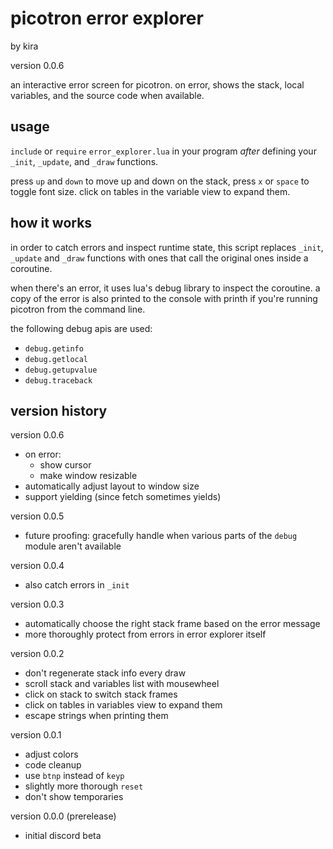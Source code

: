 # picotron error explorer

by kira

version 0.0.6

an interactive error screen for picotron.
on error, shows the stack, local variables,
and the source code when available.

## usage

`include` or `require` `error_explorer.lua`
in your program _after_ defining your `_init`,
`_update`, and `_draw` functions.

press `up` and `down` to move up and down on
the stack, press `x` or `space` to toggle font
size. click on tables in the variable view to
expand them.

## how it works

in order to catch errors and inspect runtime
state, this script replaces `_init`, `_update`
and `_draw` functions with ones that call the
original ones inside a coroutine.

when there's an error, it uses lua's debug
library to inspect the coroutine. a copy
of the error is also printed to the console
with printh if you're running picotron from
the command line.

the following debug apis are used:

- `debug.getinfo`
- `debug.getlocal`
- `debug.getupvalue`
- `debug.traceback`

## version history 

version 0.0.6
- on error:
  - show cursor
  - make window resizable
- automatically adjust layout to window size
- support yielding (since fetch sometimes yields)

version 0.0.5

- future proofing: gracefully handle when
  various parts of the `debug` module aren't
  available

version 0.0.4

- also catch errors in `_init`

version 0.0.3

- automatically choose the right stack frame
  based on the error message
- more thoroughly protect from errors in error
  explorer itself

version 0.0.2

- don't regenerate stack info every draw
- scroll stack and variables list with mousewheel
- click on stack to switch stack frames
- click on tables in variables view to expand them
- escape strings when printing them

version 0.0.1

- adjust colors
- code cleanup
- use `btnp` instead of `keyp`
- slightly more thorough `reset`
- don't show temporaries

version 0.0.0 (prerelease)

- initial discord beta
